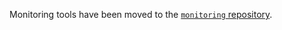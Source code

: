 Monitoring tools have been moved to the [`monitoring` repository](https://github.com/interuss/monitoring).